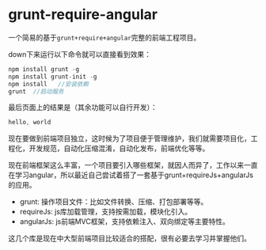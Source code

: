 # grunt-require-angular
一个简易的基于`grunt+require+angular`完整的前端工程项目。

down下来运行以下命令就可以直接看到效果：

```js
npm install grunt -g
npm install grunt-init -g
npm install   //安装依赖
grunt  //启动服务
```

最后页面上的结果是（其余功能可以自行开发）：

```js
hello, world
```

现在要做到前端项目独立，这时候为了项目便于管理维护，我们就需要项目化，工程化，开发规范，自动化压缩混淆，自动化发布，前端优化等等。

现在前端框架这么丰富，一个项目要引入哪些框架，就因人而异了，工作以来一直在学习angular，所以最近自己尝试着搭了一套基于grunt+requireJs+angularJs的应用。
- grunt: 操作项目文件：比如文件转换、压缩、打包部署等等。
- requireJs: js库加载管理，支持按需加载，模块化引入。
- angularJs: js前端MVC框架，支持依赖注入、双向绑定等主要特性。

这几个库是现在中大型前端项目比较适合的搭配，很有必要去学习并掌握他们。
